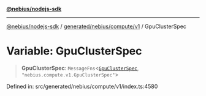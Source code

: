 [**@nebius/nodejs-sdk**](../../../../../README.md)

***

[@nebius/nodejs-sdk](../../../../../README.md) / [generated/nebius/compute/v1](../README.md) / GpuClusterSpec

# Variable: GpuClusterSpec

> **GpuClusterSpec**: `MessageFns`\<[`GpuClusterSpec`](../interfaces/GpuClusterSpec.md), `"nebius.compute.v1.GpuClusterSpec"`\>

Defined in: src/generated/nebius/compute/v1/index.ts:4580
